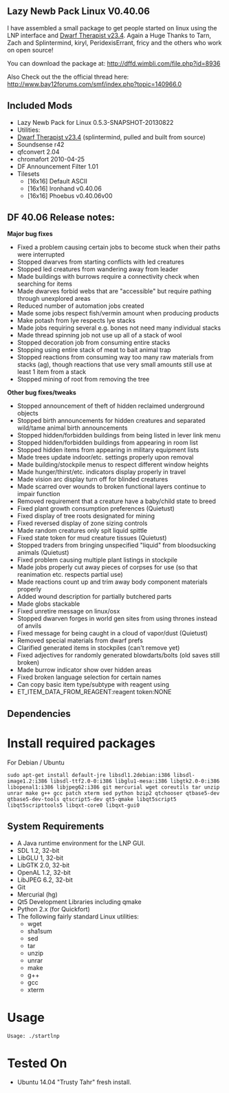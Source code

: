 
Lazy Newb Pack Linux V0.40.06 
-------------

I have assembled a small package to get people started on linux using the LNP interface and [Dwarf Therapist v23.4](https://github.com/splintermind/Dwarf-Therapist/tree/DF2014). Again a Huge Thanks to Tarn, Zach and Splintermind, kiryl, PeridexisErrant, fricy and the others who work on open source!



You can download the package at: http://dffd.wimbli.com/file.php?id=8936

Also Check out the the official thread here: http://www.bay12forums.com/smf/index.php?topic=140966.0

Included Mods
-------------
* Lazy Newb Pack for Linux 0.5.3-SNAPSHOT-20130822
* Utilities:
* [Dwarf Therapist v23.4](http://dffd.wimbli.com/file.php?id=9003) (splintermind, pulled and built from source)
* Soundsense r42
* qfconvert 2.04
* chromafort 2010-04-25
* DF Announcement Filter 1.01
* Tilesets
    - [16x16] Default ASCII
    - [16x16] Ironhand v0.40.06
    - [16x16] Phoebus v0.40.06v00



    
DF 40.06 Release notes:
-------------
**Major bug fixes**
   * Fixed a problem causing certain jobs to become stuck when their paths were interrupted
   * Stopped dwarves from starting conflicts with led creatures
   * Stopped led creatures from wandering away from leader
   * Made buildings with burrows require a connectivity check when searching for items
   * Made dwarves forbid webs that are "accessible" but require pathing through unexplored areas
   * Reduced number of automation jobs created
   * Made some jobs respect fish/vermin amount when producing products
   * Make potash from lye respects lye stacks
   * Made jobs requiring several e.g. bones not need many individual stacks
   * Made thread spinning job not use up all of a stack of wool
   * Stopped decoration job from consuming entire stacks
   * Stopping using entire stack of meat to bait animal trap
   * Stopped reactions from consuming way too many raw materials from stacks (ag), though reactions that use very small amounts still use at least 1 item from a stack
   * Stopped mining of root from removing the tree

**Other bug fixes/tweaks**

   * Stopped announcement of theft of hidden reclaimed underground objects
   * Stopped birth announcements for hidden creatures and separated wild/tame animal birth announcements
   * Stopped hidden/forbidden buildings from being listed in lever link menu
   * Stopped hidden/forbidden buildings from appearing in room list
   * Stopped hidden items from appearing in military equipment lists
   * Made trees update indoor/etc. settings properly upon removal
   * Made building/stockpile menus to respect different window heights
   * Made hunger/thirst/etc. indicators display properly in travel
   * Made vision arc display turn off for blinded creatures
   * Made scarred over wounds to broken functional layers continue to impair function
   * Removed requirement that a creature have a baby/child state to breed
   * Fixed plant growth consumption preferences (Quietust)
   * Fixed display of tree roots designated for mining
   * Fixed reversed display of zone sizing controls
   * Made random creatures only spit liquid spittle
   * Fixed state token for mud creature tissues (Quietust)
   * Stopped traders from bringing unspecified "liquid" from bloodsucking animals (Quietust)
   * Fixed problem causing multiple plant listings in stockpile
   * Made jobs properly cut away pieces of corpses for use (so that reanimation etc. respects partial use)
   * Made reactions count up and trim away body component materials properly
   * Added wound description for partially butchered parts 
   * Made globs stackable
   * Fixed unretire message on linux/osx
   * Stopped dwarven forges in world gen sites from using thrones instead of anvils
   * Fixed message for being caught in a cloud of vapor/dust (Quietust)
   * Removed special materials from dwarf prefs
   * Clarified generated items in stockpiles (can't remove yet)
   * Fixed adjectives for randomly generated blowdarts/bolts (old saves still broken)
   * Made burrow indicator show over hidden areas
   * Fixed broken language selection for certain names
   * Can copy basic item type/subtype with reagent using
   * ET_ITEM_DATA_FROM_REAGENT:reagent token:NONE

  Dependencies
-------------

# Install required packages

 For Debian / Ubuntu
```
sudo apt-get install default-jre libsdl1.2debian:i386 libsdl-image1.2:i386 libsdl-ttf2.0-0:i386 libglu1-mesa:i386 libgtk2.0-0:i386 libopenal1:i386 libjpeg62:i386 git mercurial wget coreutils tar unzip unrar make g++ gcc patch xterm sed python bzip2 qtchooser qtbase5-dev qtbase5-dev-tools qtscript5-dev qt5-qmake libqt5script5 libqt5scripttools5 libqxt-core0 libqxt-gui0
```


  System Requirements
-------------

* A Java runtime environment for the LNP GUI.
* SDL 1.2, 32-bit
* LibGLU 1, 32-bit
* LibGTK 2.0, 32-bit
* OpenAL 1.2, 32-bit
* LibJPEG 6.2, 32-bit
* Git
* Mercurial (hg)
* Qt5 Development Libraries including qmake
* Python 2.x (for Quickfort)
* The following fairly standard Linux utilities:
  - wget
  - sha1sum
  - sed
  - tar
  - unzip
  - unrar
  - make
  - g++
  - gcc
  - xterm

 Usage
=====

```
Usage: ./startlnp
```

Tested On
=========
* Ubuntu 14.04 "Trusty Tahr"      fresh install.

